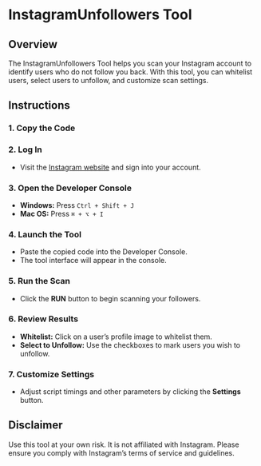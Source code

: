 # InstagramUnfollowers Tool

## Overview

The InstagramUnfollowers Tool helps you scan your Instagram account to identify users who do not follow you back. With this tool, you can whitelist users, select users to unfollow, and customize scan settings.

## Instructions

### 1. Copy the Code

### 2. Log In
- Visit the [Instagram website](https://www.instagram.com) and sign into your account.

### 3. Open the Developer Console
- **Windows:** Press `Ctrl + Shift + J`
- **Mac OS:** Press `⌘ + ⌥ + I`

### 4. Launch the Tool
- Paste the copied code into the Developer Console.
- The tool interface will appear in the console.

### 5. Run the Scan
- Click the **RUN** button to begin scanning your followers.

### 6. Review Results
- **Whitelist:** Click on a user’s profile image to whitelist them.
- **Select to Unfollow:** Use the checkboxes to mark users you wish to unfollow.

### 7. Customize Settings
- Adjust script timings and other parameters by clicking the **Settings** button.

## Disclaimer
Use this tool at your own risk. It is not affiliated with Instagram. Please ensure you comply with Instagram’s terms of service and guidelines.
